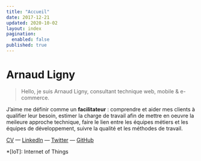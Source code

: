 ```yaml
---
title: "Accueil"
date: 2017-12-21
updated: 2020-10-02
layout: index
pagination:
  enabled: false
published: true
---
```

# Arnaud Ligny
> Hello, je suis Arnaud Ligny, consultant technique web, mobile & e-commerce.

J’aime me définir comme un **facilitateur** : comprendre et aider mes clients à qualifier leur besoin, estimer la charge de travail afin de mettre en oeuvre la meileure approche technique, faire le lien entre les équipes métiers et les équipes de développement, suivre la qualité et les méthodes de travail.

[CV](/cv/) — [LinkedIn](https://fr.linkedin.com/in/arnaudligny/fr/) — [Twitter](https://twitter.com/ArnaudLigny) — [GitHub](https://github.com/Narno)

*[IoT]: Internet of Things